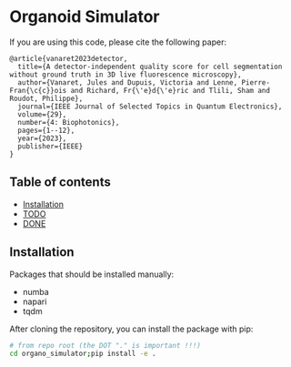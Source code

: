 # Organoid Simulator

If you are using this code, please cite the following paper:

```
@article{vanaret2023detector,
  title={A detector-independent quality score for cell segmentation without ground truth in 3D live fluorescence microscopy},
  author={Vanaret, Jules and Dupuis, Victoria and Lenne, Pierre-Fran{\c{c}}ois and Richard, Fr{\'e}d{\'e}ric and Tlili, Sham and Roudot, Philippe},
  journal={IEEE Journal of Selected Topics in Quantum Electronics},
  volume={29},
  number={4: Biophotonics},
  pages={1--12},
  year={2023},
  publisher={IEEE}
}
```

## Table of contents

* [Installation](#Installation)
* [TODO](#TODO)
* [DONE](#DONE)

## Installation

Packages that should be installed manually:
* numba
* napari
* tqdm

After cloning the repository, you can install the package with pip:
```bash
# from repo root (the DOT "." is important !!!)
cd organo_simulator;pip install -e .
```